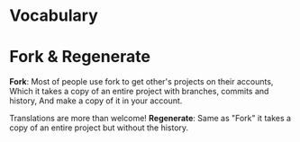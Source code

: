 # Vocabulary
# Fork & Regenerate

**Fork**: Most of people use fork to get other's projects on their accounts, Which it takes a copy of an entire project with branches, commits and history, And make a copy of it in your account.

 Translations are more than welcome!
 **Regenerate**: Same as "Fork" it takes a copy of an entire project but without the history.